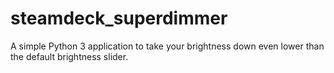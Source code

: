 # steamdeck_superdimmer
A simple Python 3 application to take your brightness down even lower than the default brightness slider.
